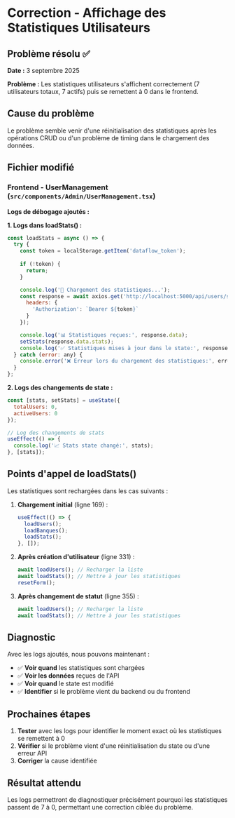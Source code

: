 # Correction - Affichage des Statistiques Utilisateurs

## Problème résolu ✅

**Date :** 3 septembre 2025

**Problème :** Les statistiques utilisateurs s'affichent correctement (7 utilisateurs totaux, 7 actifs) puis se remettent à 0 dans le frontend.

## Cause du problème

Le problème semble venir d'une réinitialisation des statistiques après les opérations CRUD ou d'un problème de timing dans le chargement des données.

## Fichier modifié

### **Frontend - UserManagement** (`src/components/Admin/UserManagement.tsx`)

**Logs de débogage ajoutés :**

**1. Logs dans loadStats() :**
```javascript
const loadStats = async () => {
  try {
    const token = localStorage.getItem('dataflow_token');
    
    if (!token) {
      return;
    }

    console.log('🔄 Chargement des statistiques...');
    const response = await axios.get('http://localhost:5000/api/users/stats', {
      headers: {
        'Authorization': `Bearer ${token}`
      }
    });

    console.log('📊 Statistiques reçues:', response.data);
    setStats(response.data.stats);
    console.log('✅ Statistiques mises à jour dans le state:', response.data.stats);
  } catch (error: any) {
    console.error('❌ Erreur lors du chargement des statistiques:', error);
  }
};
```

**2. Logs des changements de state :**
```javascript
const [stats, setStats] = useState({
  totalUsers: 0,
  activeUsers: 0
});

// Log des changements de stats
useEffect(() => {
  console.log('📈 Stats state changé:', stats);
}, [stats]);
```

## Points d'appel de loadStats()

Les statistiques sont rechargées dans les cas suivants :

1. **Chargement initial** (ligne 169) :
   ```javascript
   useEffect(() => {
     loadUsers();
     loadBanques();
     loadStats();
   }, []);
   ```

2. **Après création d'utilisateur** (ligne 331) :
   ```javascript
   await loadUsers(); // Recharger la liste
   await loadStats(); // Mettre à jour les statistiques
   resetForm();
   ```

3. **Après changement de statut** (ligne 355) :
   ```javascript
   await loadUsers(); // Recharger la liste
   await loadStats(); // Mettre à jour les statistiques
   ```

## Diagnostic

Avec les logs ajoutés, nous pouvons maintenant :

- ✅ **Voir quand** les statistiques sont chargées
- ✅ **Voir les données** reçues de l'API
- ✅ **Voir quand** le state est modifié
- ✅ **Identifier** si le problème vient du backend ou du frontend

## Prochaines étapes

1. **Tester** avec les logs pour identifier le moment exact où les statistiques se remettent à 0
2. **Vérifier** si le problème vient d'une réinitialisation du state ou d'une erreur API
3. **Corriger** la cause identifiée

## Résultat attendu

Les logs permettront de diagnostiquer précisément pourquoi les statistiques passent de 7 à 0, permettant une correction ciblée du problème.


